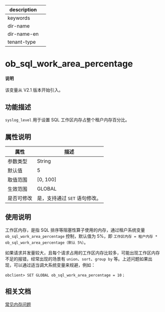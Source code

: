 |description||
|---|---|
|keywords||
|dir-name||
|dir-name-en||
|tenant-type||

# ob_sql_work_area_percentage

<main id="notice" type='explain'>
  <h4>说明</h4>
  <p>该变量从 V2.1 版本开始引入。</p>
</main>

## 功能描述

`syslog_level` 用于设置 SQL 工作区内存占整个租户内存百分比。

## 属性说明

| **属性** |   **描述**   |
|--------|------------|
| 参数类型   | String         |
| 默认值     | 5          |
| 取值范围   | [0, 100] |
| 生效范围   | GLOBAL     |
| 是否可修改  | 是，支持通过 `SET` 语句修改。|

## 使用说明

工作区内存，是指 SQL 排序等阻塞性算子使用的内存，通过租户系统变量 `ob_sql_work_area_percentage` 控制，默认值为 5%，即 `工作区内存 = 租户内存 * ob_sql_work_area_percentage（默认 5%）`。

如果请求并发量较大，且每个请求占用的工作区内存比较多，可能出现工作区内存不足的报错，经常出现的场景有 `union`、`sort`、`group by` 等。上述问题如果出现，可以通过适当调大系统变量来规避，例如：

  ```shell
  obclient> SET GLOBAL ob_sql_work_area_percentage = 10；
  ```

## 相关文档

[常见内存问题](../../../../700.reference/200.system-management/700.memory-management/900.common-memory-problems.md)